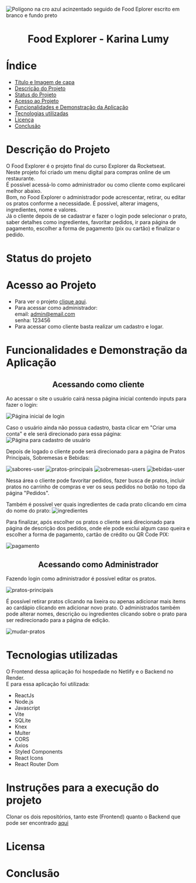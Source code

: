 ![Polígono na cro azul acinzentado seguido de Food Eplorer escrito em branco e fundo preto](https://user-images.githubusercontent.com/81266915/216989553-ae44830c-e80c-4f2e-a841-8dea22f89f66.jpg)

<h1 align="center"> Food Explorer - Karina Lumy </h1>

# Índice 

* [Título e Imagem de capa](#Título-e-Imagem-de-capa)
* [Descrição do Projeto](#descrição-do-projeto)
* [Status do Projeto](#status-do-Projeto)
* [Acesso ao Projeto](#acesso-ao-projeto)
* [Funcionalidades e Demonstração da Aplicação](#funcionalidades-e-demonstração-da-aplicação)
* [Tecnologias utilizadas](#tecnologias-utilizadas)
* [Licença](#licença)
* [Conclusão](#conclusão)

# Descrição do Projeto
  O Food Explorer é o projeto final do curso Explorer da Rocketseat.</br>
  Neste projeto foi criado um menu digital para compras online de um restaurante.</br>
  É possível acessá-lo como administrador ou como cliente como explicarei melhor abaixo.</br>
  Bom, no Food Explorer o administrador pode acrescentar, retirar, ou editar os pratos conforme a necessidade. É possível, alterar imagens, ingredientes, nome e valores.</br>
  Já o cliente depois de se cadastrar e fazer o login pode selecionar o prato, saber detalhes como ingredientes, favoritar pedidos, ir para página de pagamento, escolher a forma de pagamento (pix ou cartão) e finalizar o pedido.
  
# Status do projeto

# Acesso ao Projeto
* Para ver o projeto [clique aqui](https://foodexplorer-karinalumy.netlify.app/).</br>
* Para acessar como administrador:</br>
  email: admin@email.com</br>
  senha: 123456</br>
* Para acessar como cliente basta realizar um cadastro e logar.

# Funcionalidades e Demonstração da Aplicação
<h2 align="center">Acessando como cliente</h2>
Ao acessar o site o usuário cairá nessa página inicial contendo inputs para fazer o login:

![Página inicial de login](https://user-images.githubusercontent.com/81266915/217594319-9760d626-7616-4d13-acff-430d3a55c754.jpg)

Caso o usuário ainda não possua cadastro, basta clicar em "Criar uma conta" e ele será direcionado para essa página:
![Página para cadastro de usuário](https://user-images.githubusercontent.com/81266915/217594770-832c89ac-163d-4063-a6ae-a580c5a9fab7.jpg)

Depois de logado o cliente pode será direcionado para a página de Pratos Principais, Sobremesas e Bebidas:

![sabores-user](https://user-images.githubusercontent.com/81266915/217599715-563359d9-8692-47b5-9603-56581b76c7cc.png)
![pratos-principais](https://user-images.githubusercontent.com/81266915/217596267-07e81543-3e31-4491-aa86-34bd461bb727.jpg)
![sobremesas-users](https://user-images.githubusercontent.com/81266915/217599661-7a225a88-13e6-4a27-86eb-53025d1f78f3.png)
![bebidas-user](https://user-images.githubusercontent.com/81266915/217599975-23b5035b-2b8d-4d86-89f2-9ccff3f7cde2.png)

Nessa área o cliente pode favoritar pedidos, fazer busca de pratos, incluir pratos no carrinho de compras e ver os seus pedidos no botão no topo da página "Pedidos".

Também é possível ver quais ingredientes de cada prato clicando em cima do nome do prato:
![ingredientes](https://user-images.githubusercontent.com/81266915/217597489-ca86fddc-a355-4674-a960-e2faca01d27e.png)

Para finalizar, após escolher os pratos o cliente será direcionado para página de descrição dos pedidos, onde ele pode exclui algum caso queira e escolher a forma de pagamento, cartão de crédito ou QR Code PIX:


![pagamento](https://user-images.githubusercontent.com/81266915/217598143-a6319a0d-3b0d-4c2e-9964-fdb369c1bcc3.png)

<h2 align="center">Acessando como Administrador</h2>
Fazendo login como administrador é possível editar os pratos.</br>

![pratos-principais](https://user-images.githubusercontent.com/81266915/217600928-1d08a5c3-7b4c-4840-87ee-f00a2824ef17.png)

É possível retirar pratos clicando na lixeira ou apenas adicionar mais items ao cardápio clicando em adicionar novo prato.
O administrados também pode alterar nomes, descrição ou ingredientes clicando sobre o prato para ser redirecionado para a página de edição.

![mudar-pratos](https://user-images.githubusercontent.com/81266915/217601979-12c7816b-6ce4-4af2-8439-f3f51bf2fab4.png)

# Tecnologias utilizadas
O Frontend dessa aplicação foi hospedade no Netlify e o Backend no Render.</br>
E para essa aplicação foi utilizada:
* ReactJs
* Node.js
* Javascript
* Vite
* SQLite
* Knex
* Multer
* CORS
* Axios
* Styled Components
* React Icons
* React Router Dom

# Instruções para a execução do projeto
Clonar os dois repositórios, tanto este (Frontend) quanto o Backend que pode ser encontrado [aqui]()

# Licensa


# Conclusão
